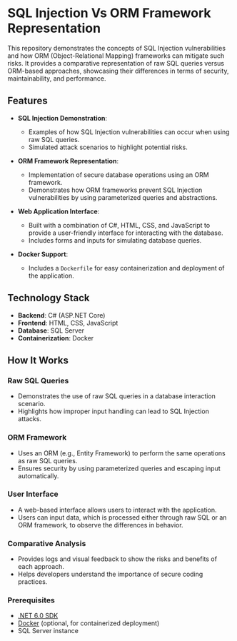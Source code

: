 # SQL Injection Vs ORM Framework Representation

This repository demonstrates the concepts of SQL Injection vulnerabilities and how ORM (Object-Relational Mapping) frameworks can mitigate such risks. It provides a comparative representation of raw SQL queries versus ORM-based approaches, showcasing their differences in terms of security, maintainability, and performance.

## Features

- **SQL Injection Demonstration**: 
  - Examples of how SQL Injection vulnerabilities can occur when using raw SQL queries.
  - Simulated attack scenarios to highlight potential risks.

- **ORM Framework Representation**: 
  - Implementation of secure database operations using an ORM framework.
  - Demonstrates how ORM frameworks prevent SQL Injection vulnerabilities by using parameterized queries and abstractions.

- **Web Application Interface**: 
  - Built with a combination of C#, HTML, CSS, and JavaScript to provide a user-friendly interface for interacting with the database.
  - Includes forms and inputs for simulating database queries.

- **Docker Support**: 
  - Includes a `Dockerfile` for easy containerization and deployment of the application.

## Technology Stack

- **Backend**: C# (ASP.NET Core)
- **Frontend**: HTML, CSS, JavaScript
- **Database**: SQL Server
- **Containerization**: Docker

## How It Works

### Raw SQL Queries
- Demonstrates the use of raw SQL queries in a database interaction scenario.
- Highlights how improper input handling can lead to SQL Injection attacks.

### ORM Framework
- Uses an ORM (e.g., Entity Framework) to perform the same operations as raw SQL queries.
- Ensures security by using parameterized queries and escaping input automatically.

### User Interface
- A web-based interface allows users to interact with the application.
- Users can input data, which is processed either through raw SQL or an ORM framework, to observe the differences in behavior.

### Comparative Analysis
- Provides logs and visual feedback to show the risks and benefits of each approach.
- Helps developers understand the importance of secure coding practices.

### Prerequisites
- [.NET 6.0 SDK](https://dotnet.microsoft.com/download/dotnet/6.0)
- [Docker](https://www.docker.com/) (optional, for containerized deployment)
- SQL Server instance
